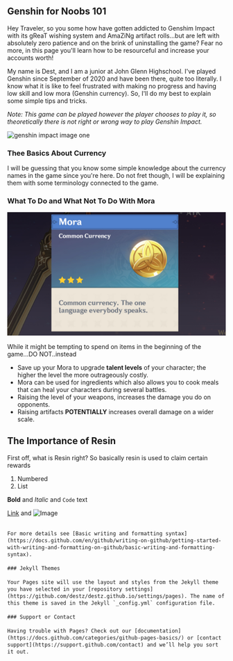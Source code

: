 ## Genshin for Noobs 101

Hey Traveler, so you some how have gotten addicted to Genshim Impact with its gReaT wishing system and AmaZiNg artifact rolls...but are left with absolutely zero patience and on the brink of uninstalling the game? Fear no more, in this page you'll learn how to be resourceful and increase your accounts worth!

My name is Dest, and I am a junior at John Glenn Highschool. I've played Genshin since September of 2020 and have been there, quite too literally. I know what it is like to feel frustrated with making no progress and having low skill and low mora (Genshin currency). So, I'll do my best to explain some simple tips and tricks. 

*Note: This game can be played however the player chooses to play it, so theoretically there is not right or wrong way to play Genshin Impact.*

![genshin impact image one ](https://user-images.githubusercontent.com/106105964/169901950-dd09d0b2-b68e-4296-ae83-ae962f1f1ef1.jpeg)

### Thee Basics About Currency

I will be guessing that you know some simple knowledge about the currency names in the game since you're here. Do not fret though, I will be explaining them with some terminology connected to the game.

### What To Do and What Not To Do With Mora

![mora image](What-is-the-value-of-Mora-Genshin-Impact.jpeg)

While it might be tempting to spend on items in the beginning of the game...DO NOT..instead
- Save up your Mora to upgrade **talent levels**
 of your character; the higher the level the more outrageously costly.
- Mora can be used for ingredients which also allows you to cook meals that can heal your characters during several battles.
- Raising the level of your weapons, increases the damage you do on opponents.
- Raising artifacts **POTENTIALLY** increases overall damage on a wider scale.

## The Importance of Resin

First off, what is Resin right? So basically resin is used to claim certain rewards 

1. Numbered
2. List

**Bold** and _Italic_ and `Code` text

[Link](url) and ![Image](src)
```

For more details see [Basic writing and formatting syntax](https://docs.github.com/en/github/writing-on-github/getting-started-with-writing-and-formatting-on-github/basic-writing-and-formatting-syntax).

### Jekyll Themes

Your Pages site will use the layout and styles from the Jekyll theme you have selected in your [repository settings](https://github.com/destz/destz.github.io/settings/pages). The name of this theme is saved in the Jekyll `_config.yml` configuration file.

### Support or Contact

Having trouble with Pages? Check out our [documentation](https://docs.github.com/categories/github-pages-basics/) or [contact support](https://support.github.com/contact) and we’ll help you sort it out.
